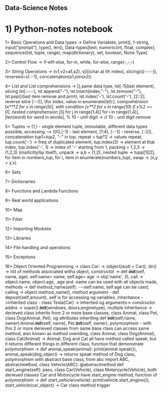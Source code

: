 ## Data-Science Notes

# 1) Python-notes notebook
  1> Basic Operations and Data types -> Define Variables, print(), f-string, input("prompt"), type(), len(), Data-types[text, numeric(int, float, complex), sequence(list, tuple, range), map(dictionary), set, boolean, None Type]
  
  2> Control Flow -> if-elif-else, for-in, while, for-else, range(-,-,-)
  
  3> String Operations -> (v1,v2=a1,a2), s[i](char at ith index), slicing(s[-:-:-]), reversed=s[::-1], concatenation(s1.join(s2))

  4> List and List comprehensions -> [],same data type, lst[-1](last element), slicing lst[-:-:-], lst.append("-"), lst.insert(index,"-"), lst.remove("-"), lst.pop()(last item remove and print), lst.index('-'), lst.count('-'), [2::2], reverse slice [::-2], (for index, value in enumerate(lst):), comprehension [x****2 for x in range(5)], with condition [x**2 for x in range(10) if x%2 == 0], nested comprehension [[i*j for j in range(1,4)] for i in range(1,4)], [len(word) for word in words], % 10 - unit digit -> // 10 - unit digit remove

  5> Tuples -> (1,) - single element tuple, immutable, different data types possible, accessing --> ([0],[-1] - last element, [1:4], [::-1] - reverse, [::2]), concatenation tup1+tup2, "-" in tup, repeat = tup*2 -> values repeat, tup.count('-') -> freq of duplicated element, tup.index(3) -> element at that index, tup.index('-', 1) -> index of '-' starting from 1, packing = 1,2,3 -> (1,2,3) (implicitly/by itself), unpack -> a,b = (1,2), nested tuple -> tupp[1][2], for item in numbers_tup, for i, item in enumerate(numbers_tup), swap -> (x,y = y,x) 

  6> Sets 

  7> Dictionaries

  8> Functions and Lambda Functions

  9> Real world applications

  10> Map

  11> Filter

  12> Importing Modules

  13> Libraries

  14> File handling and operations

  15> Exceptions

  16> Object Oriented Programming -> class Car: -> (object)audi = Car(), dir() -> list of methods associated witha object, constructor -> def __init__(self, name, age): self.name= name, self.age= age -> obj('name', 3), call -> object.name, object.age, .age and .name can be used with all objects made, methods -> def method_name(self): ---self.name, self.age can be used, calling -> object.method_name(), method argument - def deposit(self,amount), self is for accessing og variables, inheritance ->inherited class - class Tesla(Car) -> inherited og arguments-> constructor addns -> super().__init__(windows, doors,enginetype), multiple inheritance -> derieved class inherits from 2 or more base classes, class Animal, class Pet, class Dog(Animal, Pet), og attributes inheriting def __init__(self,name, owner):Animal.__init__(self, name), Pet.__init__(self, owner),  polymorphism - with this 2 or more derieved classes from same base class can access same method, also known as method overiding, class Animal, class Dog(Animal), class Cat(Animal) -> Animal, Dog and Cat all have method called speak, but it returns different things in different class, function that demonstrate polymorphism -> def animal_speak(animal): print(animal.speak()), animal_speak(dog_object) -> returns speak method of Dog class, polymorphism with abstract base class, from abc import ABC, abstractmethod, class Vehicle(ABC): @abstractmethod def start_engine(self): pass, class Car(Vehicle), class Motorcycle(Vehicle), both derieved classes Car and Motorcycle have start_engine method, function of polymorphism -> def start_vehicle(vehicle): print(vehicle.start_engine()), start_vehicle(car_object) -> Car class method trigger
             
             
